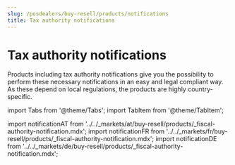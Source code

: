 ```yaml
---
slug: /posdealers/buy-resell/products/notifications
title: Tax authority notifications
---
```


# Tax authority notifications

Products including tax authority notifications give you the possibility to perform these necessary notifications in an easy and legal compliant way. 
As these depend on local regulations, the products are highly country-specific.

import Tabs from '@theme/Tabs';
import TabItem from '@theme/TabItem';

import notificationAT from '../../_markets/at/buy-resell/products/_fiscal-authority-notification.mdx';
import notificationFR from '../../_markets/fr/buy-resell/products/_fiscal-authority-notification.mdx';
import notificationDE from '../../_markets/de/buy-resell/products/_fiscal-authority-notification.mdx';

<Tabs groupId="market">

  <TabItem value="AT" label="Austria">
    <notificationAT />
  </TabItem>

  <TabItem value="FR" label="France">
    <notificationFR />
  </TabItem>

  <TabItem value="DE" label="Germany">
    <notificationDE />
  </TabItem>

</Tabs>